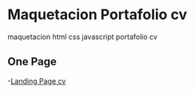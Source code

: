 # Maquetacion Portafolio cv

maquetacion html css javascript portafolio cv

## One Page

-[Landing Page cv](https://mworkshopz2021.github.io/maquetacion)